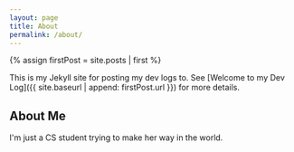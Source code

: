 ```yaml
---
layout: page
title: About
permalink: /about/
---
```


{% assign firstPost = site.posts | first %}

This is my Jekyll site for posting my dev logs to. See [Welcome to my Dev Log]({{ site.baseurl | append: firstPost.url }}) for more details.

## About Me

I'm just a CS student trying to make her way in the world.
